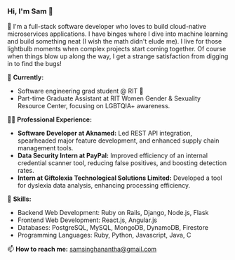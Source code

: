 ### Hi, I'm Sam 👋

<!--
**sanghanan/sanghanan** is a ✨ _special_ ✨ repository because its `README.md` (this file) appears on your GitHub profile.

Here are some ideas to get you started:

- 🔭 I’m currently working on ...
- 🌱 I’m currently learning ...
- 👯 I’m looking to collaborate on ...
- 🤔 I’m looking for help with ...
- 💬 Ask me about ...
- 📫 How to reach me: ...
- 😄 Pronouns: ...
- ⚡ Fun fact: ...
-->

🌱 I'm a full-stack software developer who loves to build cloud-native microservices applications. I have binges where I dive into machine learning and build something neat (I wish the math didn't elude me). I live for those lightbulb moments when complex projects start coming together. Of course when things blow up along the way, I get a strange satisfaction from digging in to find the bugs!

🔭 **Currently:** 
- Software engineering grad student @ RIT 🐯
- Part-time Graduate Assistant at RIT Women Gender & Sexuality Resource Center, focusing on LGBTQIA+ awareness.

👨‍💻 **Professional Experience:**
- **Software Developer at Aknamed:** Led REST API integration, spearheaded major feature development, and enhanced supply chain management tools.
- **Data Security Intern at PayPal:** Improved efficiency of an internal credential scanner tool, reducing false positives, and boosting detection rates.
- **Intern at Giftolexia Technological Solutions Limited:** Developed a tool for dyslexia data analysis, enhancing processing efficiency.

💼 **Skills:**
- Backend Web Development: Ruby on Rails, Django, Node.js, Flask
- Frontend Web Development: React.js, Angular.js
- Databases: PostgreSQL, MySQL, MongoDB, DynamoDB, Firestore
- Programming Languages: Ruby, Python, Javascript, Java, C

📫 **How to reach me:** [samsinghanantha@gmail.com](mailto:samsinghanantha@gmail.com)

